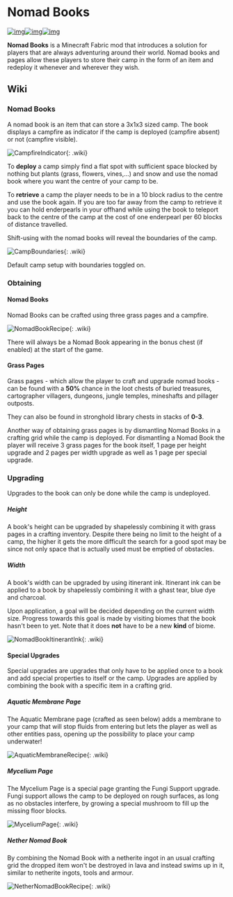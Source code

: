 # Nomad Books

[![img](https://img.shields.io/discord/292744693803122688?color=informational&label=Ladysnake&logo=Discord)](https://ladysnake.glitch.me)[![img](http://cf.way2muchnoise.eu/full_rats-mischief_downloads.svg)](https://www.curseforge.com/minecraft/mc-mods/nomad-books)[![img](http://cf.way2muchnoise.eu/versions/minecraft_nomad-books_latest.svg)](https://www.curseforge.com/minecraft/mc-mods/nomad-books)

**Nomad Books** is a Minecraft Fabric mod that introduces a solution for players that are always adventuring around their world. Nomad books and pages allow these players to store their camp in the form of an item and redeploy it whenever and wherever they wish.

## Wiki

### Nomad Books


A nomad book is an item that can store a 3x1x3 sized camp. The book displays a campfire as indicator if the camp is deployed (campfire absent) or not (campfire visible).

![CampfireIndicator](https://user-images.githubusercontent.com/83953120/121961233-700a9780-cd67-11eb-89a1-0a8febe0c533.png){: .wiki}


To **deploy** a camp simply find a flat spot with sufficient space blocked by nothing but plants (grass, flowers, vines,...) and snow and use the nomad book where you want the centre of your camp to be.

To **retrieve** a camp the player needs to be in a 10 block radius to the centre and use the book again. If you are too far away from the camp to retrieve it you can hold enderpearls in your offhand while using the book to teleport back to the centre of the camp at the cost of one enderpearl per 60 blocks of distance travelled.


Shift-using with the nomad books will reveal the boundaries of the camp.

![CampBoundaries](https://user-images.githubusercontent.com/83953120/121962532-2622b100-cd69-11eb-956b-0243b1ac366e.png){: .wiki}

Default camp setup with boundaries toggled on.

### Obtaining

#### Nomad Books

Nomad Books can be crafted using three grass pages and a campfire.

![NomadBookRecipe](https://user-images.githubusercontent.com/83953120/121963651-b6adc100-cd6a-11eb-8351-d6ba0a5cdd83.png){: .wiki}

There will always be a Nomad Book appearing in the bonus chest (if enabled) at the start of the game.

#### Grass Pages

Grass pages - which allow the player to craft and upgrade nomad books - can be found with a **50%** chance in the loot chests of buried treasures, cartographer villagers,  dungeons, jungle temples, mineshafts and pillager outposts.

They can also be found in stronghold library chests in stacks of **0-3**.

Another way of obtaining grass pages is by dismantling Nomad Books in a crafting grid while the camp is deployed. For dismantling a Nomad Book the player will receive 3 grass pages for the book itself, 1 page per height upgrade and 2 pages per width upgrade as well as 1 page per special upgrade.


### Upgrading


Upgrades to the book can only be done while the camp is undeployed.

##### Height


A book's height can be upgraded by shapelessly combining it with grass pages in a crafting inventory. Despite there being no limit to the height of a camp, the higher it gets the more difficult the search for a good spot may be since not only space that is actually used must be emptied of obstacles.

##### Width


A book's width can be upgraded by using itinerant ink. Itinerant ink can be applied to a book by shapelessly combining it with a ghast tear, blue dye and charcoal.

Upon application, a goal will be decided depending on the current width size. Progress towards this goal is made by visiting biomes that the book hasn't been to yet. Note that it does **not** have to be a new **kind** of biome.

![NomadBookItinerantInk](https://user-images.githubusercontent.com/83953120/121964527-f9bc6400-cd6b-11eb-8587-cd5bcfadc741.png){: .wiki}

#### Special Upgrades


Special upgrades are upgrades that only have to be applied once to a book and add special properties to itself or the camp. Upgrades are applied by combining the book with a specific item in a crafting grid.

##### Aquatic Membrane Page


The Aquatic Membrane page (crafted as seen below) adds a membrane to your camp that will stop fluids from entering but lets the player as well as other entities pass, opening up the possibility to place your camp underwater!

![AquaticMembraneRecipe](https://user-images.githubusercontent.com/83953120/121964948-91ba4d80-cd6c-11eb-93b0-c2df2f64022b.png){: .wiki}

##### Mycelium Page


The Mycelium Page is a special page granting the Fungi Support upgrade. Fungi support allows the camp to be deployed on rough surfaces, as long as no obstacles interfere, by growing a special mushroom to fill up the missing floor blocks.

![MyceliumPage](https://user-images.githubusercontent.com/83953120/121965215-fb3a5c00-cd6c-11eb-842f-719bc7cf46e6.png){: .wiki}

##### Nether Nomad Book


By combining the Nomad Book with a netherite ingot in an usual crafting grid the dropped item won't be destroyed in lava and instead swims up in it, similar to netherite ingots, tools and armour.

![NetherNomadBookRecipe](https://user-images.githubusercontent.com/83953120/121965805-e4e0d000-cd6d-11eb-98f8-4a6bd7f1887f.png){: .wiki}
